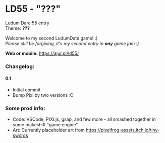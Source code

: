 # LD55 - "???"
Ludum Dare 55 entry  
Theme: **???**

Welcome to my second LudumDate game! :)  
*Please still be forgiving, it's my second entry in **any** game jam :)*

**Web or mobile:** https://ajur.pl/ld55/  
<!-- **Itch:** https://ajur.itch.io/ld55  
*(for now, rather not use itch for iOS, as its bugged)* -->

### Changelog:
#### 0.1
- Initial commit
- Bump Pixi by two versions :O

### Some prod info:
- Code: VSCode, PIXI.js, gsap, and few more - all smashed together in some makeshift "game engine"
- Art: Currently placeholder art from https://pixelfrog-assets.itch.io/tiny-swords
